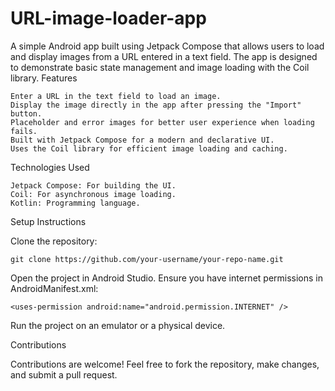 # URL-image-loader-app

A simple Android app built using Jetpack Compose that allows users to load and display images from a URL entered in a text field. The app is designed to demonstrate basic state management and image loading with the Coil library.
Features

    Enter a URL in the text field to load an image.
    Display the image directly in the app after pressing the "Import" button.
    Placeholder and error images for better user experience when loading fails.
    Built with Jetpack Compose for a modern and declarative UI.
    Uses the Coil library for efficient image loading and caching.

Technologies Used

    Jetpack Compose: For building the UI.
    Coil: For asynchronous image loading.
    Kotlin: Programming language.

Setup Instructions

Clone the repository:

    git clone https://github.com/your-username/your-repo-name.git

Open the project in Android Studio.
Ensure you have internet permissions in AndroidManifest.xml:

    <uses-permission android:name="android.permission.INTERNET" />

Run the project on an emulator or a physical device.


Contributions

Contributions are welcome! Feel free to fork the repository, make changes, and submit a pull request.
